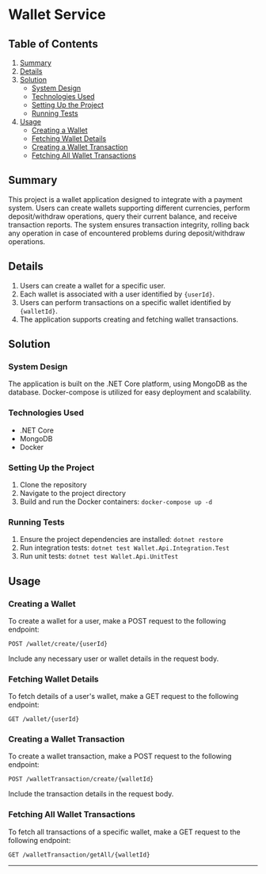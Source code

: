 # Wallet Service

## Table of Contents
1. [Summary](#summary)
2. [Details](#details)
3. [Solution](#solution)
   - [System Design](#system-design)
   - [Technologies Used](#technologies-used)
   - [Setting Up the Project](#setting-up-the-project)
   - [Running Tests](#running-tests)
4. [Usage](#usage)
   - [Creating a Wallet](#creating-a-wallet)
   - [Fetching Wallet Details](#fetching-wallet-details)
   - [Creating a Wallet Transaction](#creating-a-wallet-transaction)
   - [Fetching All Wallet Transactions](#fetching-all-wallet-transactions)

## Summary
This project is a wallet application designed to integrate with a payment system. Users can create wallets supporting different currencies, perform deposit/withdraw operations, query their current balance, and receive transaction reports. The system ensures transaction integrity, rolling back any operation in case of encountered problems during deposit/withdraw operations.

## Details
1. Users can create a wallet for a specific user.
2. Each wallet is associated with a user identified by `{userId}`.
3. Users can perform transactions on a specific wallet identified by `{walletId}`.
4. The application supports creating and fetching wallet transactions.

## Solution

### System Design
The application is built on the .NET Core platform, using MongoDB as the database. Docker-compose is utilized for easy deployment and scalability.

### Technologies Used
- .NET Core
- MongoDB
- Docker

### Setting Up the Project
1. Clone the repository
2. Navigate to the project directory
3. Build and run the Docker containers: `docker-compose up -d`

### Running Tests
1. Ensure the project dependencies are installed: `dotnet restore`
2. Run integration tests: `dotnet test Wallet.Api.Integration.Test`
3. Run unit tests: `dotnet test Wallet.Api.UnitTest`

## Usage

### Creating a Wallet
To create a wallet for a user, make a POST request to the following endpoint:

```
POST /wallet/create/{userId}
```

Include any necessary user or wallet details in the request body.

### Fetching Wallet Details
To fetch details of a user's wallet, make a GET request to the following endpoint:

```
GET /wallet/{userId}
```

### Creating a Wallet Transaction
To create a wallet transaction, make a POST request to the following endpoint:

```
POST /walletTransaction/create/{walletId}
```

Include the transaction details in the request body.

### Fetching All Wallet Transactions
To fetch all transactions of a specific wallet, make a GET request to the following endpoint:

```
GET /walletTransaction/getAll/{walletId}
```

---

